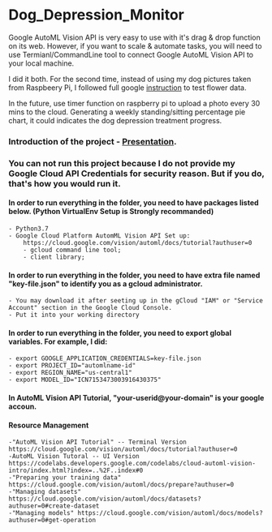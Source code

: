 # Dog_Depression_Monitor

Google AutoML Vision API is very easy to use with it's drag & drop function on its web. However, if you want to scale & automate tasks, you will need to use Termianl/CommandLine tool to connect Google AutoML Vision API to your local machine. 

I did it both. For the second time, instead of using my dog pictures taken from Raspbeery Pi, I followed full google [instruction](https://cloud.google.com/vision/automl/docs/before-you-begin) to test flower data. 

In the future, use timer function on raspberry pi to upload a photo every 30 mins to the cloud. Generating a weekly standing/sitting percentage pie chart, it could indicates the dog depression treatment progress. 

### Introduction of the project - [Presentation](https://www.youtube.com/watch?v=cR2UhljnNu0&t=500s).

### You can not run this project because I do not provide my Google Cloud API Credentials for security reason. But if you do, that's how you would run it.

#### In order to run everything in the folder, you need to have packages listed below. (Python VirtualEnv Setup is Strongly recommanded) #####
    - Python3.7
    - Google Cloud Platform AutomML Vision API Set up: 
        https://cloud.google.com/vision/automl/docs/tutorial?authuser=0
        - gcloud command line tool;
        - client library;

#### In order to run everything in the folder, you need to have extra file named "key-file.json" to identify you as a gcloud administrator. #### 
    - You may download it after seeting up in the gCloud "IAM" or "Service Account" section in the Google Cloud Console.  
    - Put it into your working directory

#### In order to run everything in the folder, you need to export global variables. For example, I did: ####
    - export GOOGLE_APPLICATION_CREDENTIALS=key-file.json
    - export PROJECT_ID="automlname-id"
    - export REGION_NAME="us-central1" 
    - export MODEL_ID="ICN7153473003916430375" 

#### In AutoML Vision API Tutorial, "your-userid@your-domain" is your google accoun. ####

#### Resource Management ####
    -"AutoML Vision API Tutorial" -- Terminal Version  https://cloud.google.com/vision/automl/docs/tutorial?authuser=0 
    -AutoML Vision Tutoral -- UI Version https://codelabs.developers.google.com/codelabs/cloud-automl-vision-intro/index.html?index=..%2F..index#0
    -"Preparing your training data" https://cloud.google.com/vision/automl/docs/prepare?authuser=0
    -"Managing datasets" https://cloud.google.com/vision/automl/docs/datasets?authuser=0#create-dataset
    -"Managing models" https://cloud.google.com/vision/automl/docs/models?authuser=0#get-operation

